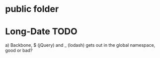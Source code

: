 public folder
===================

# Long-Date TODO
a) Backbone, $ (jQuery) and _ (lodash) gets out in the global namespace, good or bad?  
